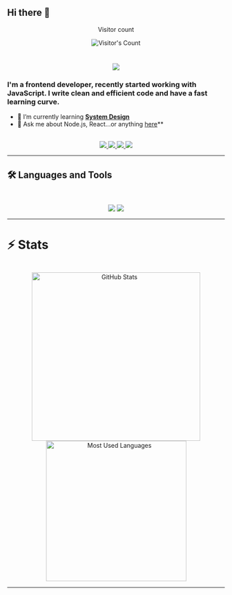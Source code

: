 ## Hi there 👋

<!--
**sinajannesar/SinaJannesar** is a ✨ _special_ ✨ repository because its `README.md` (this file) appears on your GitHub profile.

Here are some ideas to get you started:

- 🔭 I’m currently working on ...
- 🌱 I’m currently learning ...
- 👯 I’m looking to collaborate on ...
- 🤔 I’m looking for help with ...
- 💬 Ask me about ...
- 📫 How to reach me: ...
- 😄 Pronouns: ...
- ⚡ Fun fact: ...
-->
<div align="center"> 
  <p>Visitor count</p>
  <img src="https://profile-counter.glitch.me/{Sinajannesar}/count.svg" alt="Visitor's Count" />
</div>
<h1 align="center">
    <img src="https://readme-typing-svg.herokuapp.com/?font=Inter&size=48&center=true&vCenter=true&width=500&height=70&color=4493F8&duration=4000&lines=Hi+There!;+I'm+Sina+Jannesar!;" />
</h1>

### I'm a frontend developer, recently started working with JavaScript. I write clean and efficient code and have a fast learning curve.

- 🌱 I’m currently learning **[System Design](https://blog.bytebytego.com/p/free-system-design-pdf-158-pages)**
- 💬 Ask me about Node.js, React...or anything [here](https://github.com/{USERNAME}/{USERNAME}/issues)**

<br>

<div align="center">
  <a href="sinajannesar99@gmail.com">
    <img src="https://img.shields.io/badge/Gmail-333333?style=for-the-badge&logo=gmail&logoColor=red" />
  </a>
  <a href="https://linkedin.com/in/sina jannesar" target="_blank">
    <img src="https://img.shields.io/badge/LinkedIn-0077B5?style=for-the-badge&logo=linkedin&logoColor=white" target="_blank" />
  </a>
  <a href="https://Telegram.com/@SINA_JNNR" target="_blank">
    <img src="[https://img.shields.io/badge/Medium-000000?style=for-the-badge&logo=medium&logoColor=white](https://www.google.com/imgres?q=icon%20logo%20telegram&imgurl=https%3A%2F%2Fe7.pngegg.com%2Fpngimages%2F733%2F307%2Fpng-clipart-computer-icons-logo-telegram-logo-angle-white.png&imgrefurl=https%3A%2F%2Fwww.pngegg.com%2Fen%2Fpng-hnrmn&docid=NFV89NIN_I9nIM&tbnid=LUEpL0qeN6Z4VM&vet=12ahUKEwju1sXdl8-LAxUoQfEDHeDSL6EQM3oFCIcBEAA..i&w=900&h=600&hcb=2&ved=2ahUKEwju1sXdl8-LAxUoQfEDHeDSL6EQM3oFCIcBEAA)" target="_blank" />
  </a>
  <a href="https://instagram.com/sina.jnnr" target="_blank">
  <img src="![image](https://github.com/user-attachments/assets/492aacfa-0050-42e7-a7b5-09ab71ff8f33)
"/>
  </a>
</div>

<hr>

## 🛠️ Languages and Tools

<br>

<p align="center">
  <img src="https://skillicons.dev/icons?i=nodejs,react,nextjs,js" />
  <img src="https://skillicons.dev/icons?i=html,css,tailwind,,vue,redux,git,figma" />
</p>

<hr>


# ⚡️ Stats

<br>

<div align=center>
  <img width=390 src="https://github-readme-stats.vercel.app/api?username=chijiokeokorji&theme=transparent&count_private=true&show_icons=true&rank_icon=github&locale=en" alt=" GitHub Stats" />
  <img width=325 src="https://github-readme-stats.vercel.app/api/top-langs?username=SinaJannesar&theme=transparent&layout=donut&langs_count=8&border_radius=10&show_icons=true&locale=en" alt="Most Used Languages" />
</div>

<hr>
